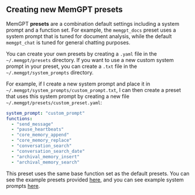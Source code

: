 ## Creating new MemGPT presets

MemGPT **presets** are a combination default settings including a system prompt and a function set. For example, the `memgpt_docs` preset uses a system prompt that is tuned for document analysis, while the default `memgpt_chat` is tuned for general chatting purposes.

You can create your own presets by creating a `.yaml` file in the `~/.memgpt/presets` directory. If you want to use a new custom system prompt in your preset, you can create a `.txt` file in the `~/.memgpt/system_prompts` directory.

For example, if I create a new system prompt and place it in `~/.memgpt/system_prompts/custom_prompt.txt`, I can then create a preset that uses this system prompt by creating a new file `~/.memgpt/presets/custom_preset.yaml`:
```yaml
system_prompt: "custom_prompt"
functions:
  - "send_message"
  - "pause_heartbeats"
  - "core_memory_append"
  - "core_memory_replace"
  - "conversation_search"
  - "conversation_search_date"
  - "archival_memory_insert"
  - "archival_memory_search"
```

This preset uses the same base function set as the default presets. You can see the example presets provided [here](https://github.com/cpacker/MemGPT/tree/main/memgpt/presets/examples), and you can see example system prompts [here](https://github.com/cpacker/MemGPT/tree/main/memgpt/prompts/system).